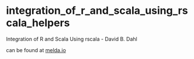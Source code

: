 # integration_of_r_and_scala_using_rscala_helpers
Integration of R and Scala Using rscala - David B. Dahl

can be found at [melda.io](https://www.melda.io)
